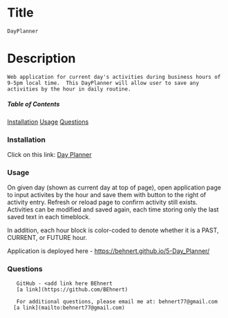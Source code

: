  # Title
    DayPlanner

  # Description
    Web application for current day's activities during business hours of 9-5pm local time.  This DayPlanner will allow user to save any activities by the hour in daily routine.  

  ##### Table of Contents

   [Installation](#installation)
   [Usage](#usage)
   [Questions](#questions)
  

  ### Installation
  Click on this link:
  [Day Planner](https://behnert.github.io/Day_Planner)

  ### Usage
  On given day (shown as current day at top of page), open application page to input activites by the hour and save them with button to the right of activity entry.  Refresh or reload page to confirm activity still exists.  Activities can be modified and saved again, each time storing only the last saved text in each timeblock.

  In addition, each hour block is color-coded to denote whether it is a PAST, CURRENT, or FUTURE hour.

  Application is deployed here - 
    https://behnert.github.io/5-Day_Planner/
    
  ### Questions
       GitHub - <add link here BEhnert
       [a link](https://github.com/BEhnert)
      
       For additional questions, please email me at: behnert77@gmail.com
      [a link](mailto:behnert77@gmail.com)
